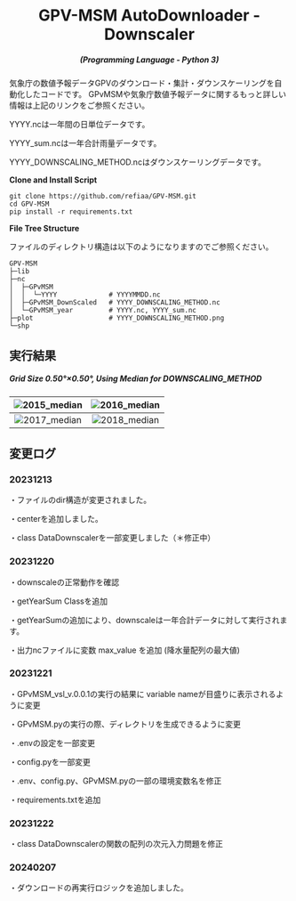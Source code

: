 <h1 align="center">GPV-MSM AutoDownloader - Downscaler</h1>
<em><h5 align="center">(Programming Language - Python 3)</h5></em>

気象庁の数値予報データGPVのダウンロード・集計・ダウンスケーリングを自動化したコードです。
GPvMSMや気象庁数値予報データに関するもっと詳しい情報は上記のリンクをご参照ください。

YYYY.ncは一年間の日単位データです。

YYYY_sum.ncは一年合計雨量データです。

YYYY_DOWNSCALING_METHOD.ncはダウンスケーリングデータです。

**Clone and Install Script**

```shell script
git clone https://github.com/refiaa/GPV-MSM.git
cd GPV-MSM
pip install -r requirements.txt
```


**File Tree Structure**

ファイルのディレクトリ構造は以下のようになりますのでご参照ください。
```shell script
GPV-MSM
├─lib
├─nc
│  ├─GPvMSM
│  │  └─YYYY             # YYYYMMDD.nc
│  ├─GPvMSM_DownScaled   # YYYY_DOWNSCALING_METHOD.nc
│  └─GPvMSM_year         # YYYY.nc, YYYY_sum.nc
├─plot                   # YYYY_DOWNSCALING_METHOD.png
└─shp
```

 ## 実行結果
 <em><h5 align="left">Grid Size 0.50°×0.50°, Using Median for DOWNSCALING_METHOD</h5></em>

| ![2015_median](https://github.com/refiaa/GPvMSM_Beta/assets/112306763/3901134f-3056-464f-a59c-0fc52cfdfd2d) | ![2016_median](https://github.com/refiaa/GPvMSM_Beta/assets/112306763/7fae651c-9007-4830-9c67-95b5bf2f8bef) |
|:------------------------------:|:------------------------------:|
| ![2017_median](https://github.com/refiaa/GPvMSM_Beta/assets/112306763/1908d9d6-b6af-4960-aba8-45785065f314) | ![2018_median](https://github.com/refiaa/GPvMSM_Beta/assets/112306763/ffcbbde1-1a22-49d6-90b9-94d9171cbf02) |

## 変更ログ

### 20231213
・ファイルのdir構造が変更されました。

・centerを追加しました。

・class DataDownscalerを一部変更しました（＊修正中）

### 20231220
・downscaleの正常動作を確認

・getYearSum Classを追加

・getYearSumの追加により、downscaleは一年合計データに対して実行されます。

・出力ncファイルに変数 max_value を追加 (降水量配列の最大値)

### 20231221
・GPvMSM_vsl_v.0.0.1の実行の結果に variable nameが目盛りに表示されるように変更

・GPvMSM.pyの実行の際、ディレクトリを生成できるように変更

・.envの設定を一部変更

・config.pyを一部変更

・.env、config.py、GPvMSM.pyの一部の環境変数名を修正

・requirements.txtを追加

### 20231222
・class DataDownscalerの関数の配列の次元入力問題を修正

### 20240207
・ダウンロードの再実行ロジックを追加しました。

##



